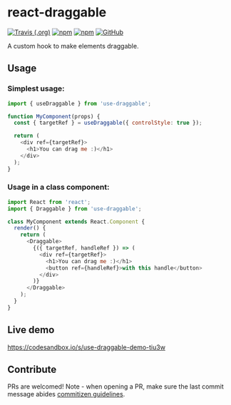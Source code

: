 # react-draggable

[![Travis (.org)](https://img.shields.io/travis/idanen/react-draggable)](https://travis-ci.org/idanen/react-draggable)
[![npm](https://img.shields.io/npm/v/use-draggable)](https://www.npmjs.com/package/use-draggable?activeTab=versions)
[![npm](https://img.shields.io/npm/dm/use-draggable)](https://www.npmjs.com/package/use-draggable)
[![GitHub](https://img.shields.io/github/license/idanen/react-draggable)](https://github.com/idanen/react-draggable/blob/master/LICENSE)

A custom hook to make elements draggable.

## Usage

### Simplest usage:

```javascript
import { useDraggable } from 'use-draggable';

function MyComponent(props) {
  const { targetRef } = useDraggable({ controlStyle: true });

  return (
    <div ref={targetRef}>
      <h1>You can drag me :)</h1>
    </div>
  );
}
```

### Usage in a class component:

```javascript
import React from 'react';
import { Draggable } from 'use-draggable';

class MyComponent extends React.Component {
  render() {
    return (
      <Draggable>
        {({ targetRef, handleRef }) => (
          <div ref={targetRef}>
            <h1>You can drag me :)</h1>
            <button ref={handleRef}>with this handle</button>
          </div>
        )}
      </Draggable>
    );
  }
}
```

## Live demo

https://codesandbox.io/s/use-draggable-demo-tiu3w

## Contribute
PRs are welcomed!
Note - when opening a PR, make sure the last commit message abides [commitizen guidelines](https://github.com/angular/angular.js/blob/master/DEVELOPERS.md#-git-commit-guidelines).

